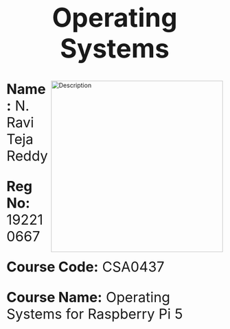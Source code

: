 <div align="center">
  <h1 style="font-size: 60px;">Operating Systems</h1>
</div>

<img align="right" alt="Description" width="400" src="https://i.giphy.com/media/v1.Y2lkPTc5MGI3NjExOW41Ym50MHhoejA3cGt4N2s2YWI4YjJ2em10dTY3Zmt1cWphbHY1ZiZlcD12MV9pbnRlcm5hbF9naWZfYnlfaWQmY3Q9Zw/qgQUggAC3Pfv687qPC/giphy.gif">

<p style="font-size: 32px;"><b>Name:</b> N. Ravi Teja Reddy</p>
<p style="font-size: 32px;"><b>Reg No:</b> 192210667</p>
<p style="font-size: 32px;"><b>Course Code:</b> CSA0437</p>
<p style="font-size: 32px;"><b>Course Name:</b> Operating Systems for Raspberry Pi 5</p>

<div style="max-width: 600px; margin-left: 20px;">
  <!-- You can include additional information or a description here if needed -->
</div>
